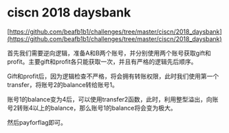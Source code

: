 # ciscn 2018 daysbank
[https://github.com/beafb1b1/challenges/tree/master/ciscn/2018_daysbank](https://github.com/beafb1b1/challenges/tree/master/ciscn/2018_daysbank)

首先我们需要逆向逻辑，准备A和B两个账号，并分别使用两个账号获取gift和profit。主要gift和profit各只能获取一次，并且有严格的逻辑先后顺序。

Gift和profit后，因为逻辑检查不严格，将会拥有转账权限，此时我们使用第一个transfer，将账号2的balance转给账号1。

账号1的balance变为4后，可以使用transfer2函数，此时，利用整型溢出，向账号2转账4以上的balance，那么账号1的balance将会变为极大。

然后payforflag即可。